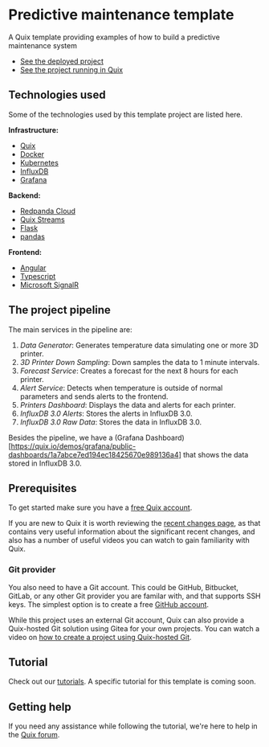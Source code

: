 # Predictive maintenance template

A Quix template providing examples of how to build a predictive maintenance system

* [See the deployed project](https://portal.platform.quix.io/pipeline?workspace=demo-predictivemaintenance-dev)
* [See the project running in Quix](https://dash-demo-predictivemaintenance-dev.deployments.quix.io/)

## Technologies used

Some of the technologies used by this template project are listed here.

**Infrastructure:** 

* [Quix](https://quix.io/)
* [Docker](https://www.docker.com/)
* [Kubernetes](https://kubernetes.io/)
* [InfluxDB](https://www.influxdata.com/products/influxdb/)
* [Grafana](https://grafana.com/grafana/)

**Backend:** 

* [Redpanda Cloud](https://redpanda.com/redpanda-cloud)
* [Quix Streams](https://github.com/quixio/quix-streams)
* [Flask](https://flask.palletsprojects.com/en/2.3.x/#)
* [pandas](https://pandas.pydata.org/docs/reference/api/pandas.DataFrame.html)

**Frontend:**

* [Angular](https://angular.io/)
* [Typescript](https://www.typescriptlang.org/)
* [Microsoft SignalR](https://learn.microsoft.com/en-us/aspnet/signalr/)

## The project pipeline

The main services in the pipeline are:

1. *Data Generator*: Generates temperature data simulating one or more 3D printer.
2. *3D Printer Down Sampling*: Down samples the data to 1 minute intervals.
3. *Forecast Service*: Creates a forecast for the next 8 hours for each printer.
4. *Alert Service*: Detects when temperature is outside of normal parameters and sends alerts to the frontend.
5. *Printers Dashboard*: Displays the data and alerts for each printer.
6. *InfluxDB 3.0 Alerts*: Stores the alerts in InfluxDB 3.0.
7. *InfluxDB 3.0 Raw Data*: Stores the data in InfluxDB 3.0.

Besides the pipeline, we have a (Grafana Dashboard)[https://quix.io/demos/grafana/public-dashboards/1a7abce7ed194ec18425670e989136a4]
that shows the data stored in InfluxDB 3.0.

## Prerequisites

To get started make sure you have a [free Quix account](https://portal.platform.quix.io/self-sign-up).

If you are new to Quix it is worth reviewing the [recent changes page](https://quix.io/docs/platform/changes.html), 
as that contains very useful information about the significant recent changes, and also has a number of useful videos you can watch to gain familiarity with Quix.

### Git provider

You also need to have a Git account. This could be GitHub, Bitbucket, GitLab, or any other Git provider you are familar with, and that supports SSH keys. The simplest option is to create a free [GitHub account](https://github.com).

While this project uses an external Git account, Quix can also provide a Quix-hosted Git solution using Gitea for your own projects. You can watch a video on [how to create a project using Quix-hosted Git](https://www.loom.com/share/b4488be244834333aec56e1a35faf4db?sid=a9aa124a-a2b0-45f1-a756-11b4395d0efc).

## Tutorial

Check out our [tutorials](https://quix.io/docs/platform/tutorials/).
A specific tutorial for this template is coming soon.



## Getting help

If you need any assistance while following the tutorial, we're here to help in the [Quix forum](https://forum.quix.io/).
